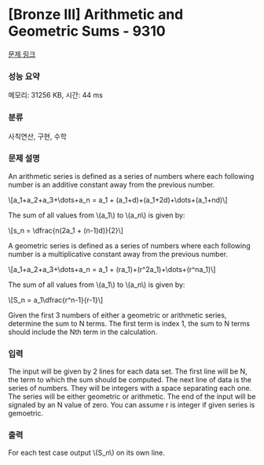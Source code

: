 # [Bronze III] Arithmetic and Geometric Sums - 9310 

[문제 링크](https://www.acmicpc.net/problem/9310) 

### 성능 요약

메모리: 31256 KB, 시간: 44 ms

### 분류

사칙연산, 구현, 수학

### 문제 설명

<p>An arithmetic series is defined as a series of numbers where each following number is an additive constant away from the previous number.</p>

<p>\[a_1+a_2+a_3+\dots+a_n = a_1 + (a_1+d)+(a_1+2d)+\dots+(a_1+nd)\]</p>

<p>The sum of all values from \(a_1\) to \(a_n\) is given by:</p>

<p>\[s_n = \dfrac{n(2a_1 + (n-1)d)}{2}\]</p>

<p>A geometric series is defined as a series of numbers where each following number is a multiplicative constant away from the previous number.</p>

<p>\[a_1+a_2+a_3+\dots+a_n = a_1 + (ra_1)+(r^2a_1)+\dots+(r^na_1)\]</p>

<p>The sum of all values from \(a_1\) to \(a_n\) is given by:</p>

<p>\[S_n = a_1\dfrac{r^n-1}{r-1}\]</p>

<p>Given the first 3 numbers of either a geometric or arithmetic series, determine the sum to N terms. The first term is index 1, the sum to N terms should include the Nth term in the calculation.</p>

### 입력 

 <p>The input will be given by 2 lines for each data set. The first line will be N, the term to which the sum should be computed. The next line of data is the series of numbers. They will be integers with a space separating each one. The series will be either geometric or arithmetic. The end of the input will be signaled by an N value of zero. You can assume r is integer if given series is gemoetric.</p>

### 출력 

 <p>For each test case output \(S_n\) on its own line.</p>

